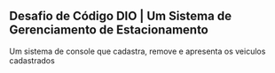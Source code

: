 ## Desafio de Código DIO | Um Sistema de Gerenciamento de Estacionamento

<p>Um sistema de console que cadastra, remove e apresenta os veiculos cadastrados </p>
